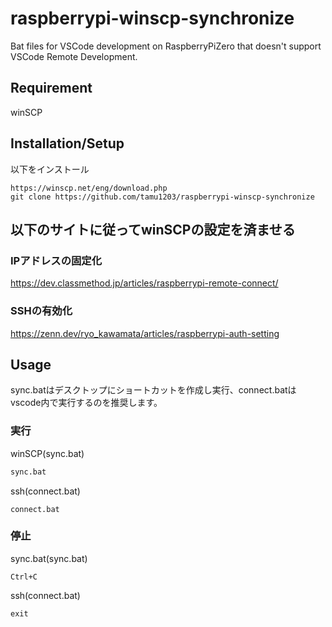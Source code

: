 # raspberrypi-winscp-synchronize
Bat files for VSCode development on RaspberryPiZero that doesn't support VSCode Remote Development.

## Requirement
winSCP

## Installation/Setup
以下をインストール
```
https://winscp.net/eng/download.php
git clone https://github.com/tamu1203/raspberrypi-winscp-synchronize
```
## 以下のサイトに従ってwinSCPの設定を済ませる  
### IPアドレスの固定化
https://dev.classmethod.jp/articles/raspberrypi-remote-connect/
### SSHの有効化
https://zenn.dev/ryo_kawamata/articles/raspberrypi-auth-setting

## Usage
sync.batはデスクトップにショートカットを作成し実行、connect.batはvscode内で実行するのを推奨します。

### 実行
winSCP(sync.bat)
```cmd
sync.bat
```
ssh(connect.bat)
```ssh
connect.bat
```
### 停止
sync.bat(sync.bat)
```WinSCP
Ctrl+C
```
ssh(connect.bat)
```ssh
exit
```
